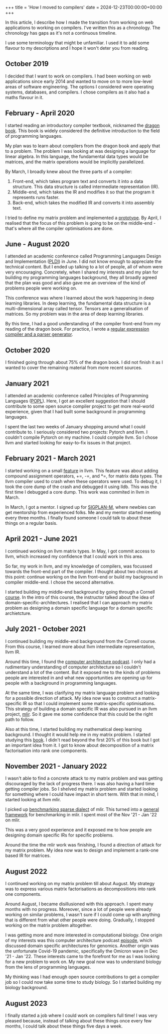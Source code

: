 +++
title = 'How I moved to compilers'
date = 2024-12-23T00:00:00+00:00
+++

In this article, I describe how I made the transition from working on web applications to working on compilers. I've
written this as a chronology. The chronology has gaps as it's not a continuous timeline.

I use some terminology that might be unfamiliar. I used it to add some flavour to my descriptions and I hope it won't 
deter you from reading.

## October 2019
I decided that I want to work on compilers. I had been working on web applications since early 2014 and wanted to
move on to more low-level areas of software engineering. The options I considered were operating systems, databases,
and compilers. I chose compilers as it also had a maths flavour in it.

## February - April 2020
I started reading an introductory compiler textbook, nicknamed the [dragon book](https://suif.stanford.edu/dragonbook/).
This book is widely considered the definitive introduction to the field of programming languages.

My plan was to learn about compilers from the dragon book and apply that to a problem. The problem I was looking at
was designing a language for linear algebra. In this language, the fundamental data types would be matrices, and the
matrix operations would be implicitly parallelized.

By March, I broadly knew about the three parts of a compiler:
1. Front-end, which takes program text and converts it into a data structure. This data structure is called
   intermediate representation (IR).
2. Middle-end, which takes the IR and modifies it so that the program it represents runs faster.
3. Back-end, which takes the modified IR and converts it into assembly text.

I tried to define my matrix problem and implemented a [prototype](https://github.com/SaurabhJha/roady-lang). By April,
I realised that the focus of this problem is going to be on the middle-end - that's where all the compiler
optimisations are done.

## June - August 2020
I attended an academic conference called Programming Languages Design and Implementation ([PLDI](https://pldi20.sigplan.org/track/pldi-2020-papers)) in June.
I did not know enough to appreciate the technical content. But I ended up talking to a lot of people, all of whom
were very encouraging. Concretely, when I shared my interests and my plan for building my programming languages
background, they all broadly agreed that the plan was good and also gave me an overview of the kind of problems
people were working on.

This conference was where I learned about the work happening in deep learning libraries. In deep learning,
the fundamental data structure is a multi-dimensional array called tensor. Tensors are a generalisation of matrices.
So my problem was in the area of deep learning libraries.

By this time, I had a good understanding of the compiler front-end from my reading of the dragon book. For practice,
I wrote a [regular expression compiler and a parser generator](https://github.com/SaurabhJha/lexpar/tree/main).

## October 2020
I finished going through about 75% of the dragon book. I did not finish it as I wanted to cover the remaining material
from more recent sources.

## January 2021
I attended an academic conference called Principles of Programming Languages ([POPL](https://popl21.sigplan.org)).
Here, I got an excellent suggestion that I should contribute to some open source compiler project to get more
real-world experience, given that I had built some background in programming languages.

I spent the last two weeks of January shopping around what I could contribute to. I seriously considered two
projects: Pytorch and llvm. I couldn't compile Pytorch on my machine. I could compile llvm. So I chose llvm and
started looking for easy-to-fix issues in that project.

## February 2021 - March 2021
I started working on a small [feature](https://bugs.llvm.org/show_bug.cgi?id=46164) in llvm. This feature was about
adding compound assignment operators, +=, -=, and *=, for matrix data types. The llvm compiler used to crash when
these operators were used. To debug it, I took the core dump of the crash and debugged it using lldb. This was the
first time I debugged a core dump. This work was commited in llvm in March.

In March, I got a mentor. I signed up for [SIGPLAN-M](https://www.sigplan.org/LongTermMentoring/), where newbies can
get mentorship from experienced folks. Me and my mentor started meeting every three months. I finally found someone
I could talk to about these things on a regular basis.

## April 2021 - June 2021
I continued working on llvm matrix types. In May, I got commit access to llvm, which increased my confidence that I
could work in this area.

So far, my work in llvm, and my knowledge of compilers, was focussed towards the front-end part of the compiler. I
thought about two choices at this point: continue working on the llvm front-end or build my background in compiler
middle-end. I chose the second alternative.

I started building my middle-end background by going through a Cornell [course](https://www.cs.cornell.edu/courses/cs6120/2020fa/self-guided/).
In the intro of this course, the instructor talked about the idea of domain-specific-architectures. I realised that
I can approach my matrix problem as designing a domain specific language for a domain specific archietcture.

## July 2021 - October 2021
I continued building my middle-end background from the Cornell course. From this course, I learned more about llvm
intermediate representation, llvm IR.

Around this time, I found the [computer architecture podcast](https://open.spotify.com/show/6fff71ppMFLosWyquhibcU).
I only had a rudimentary understanding of computer architecture so I couldn't understand a lot of the content. But
it exposed me to the kinds of problems people are interested in and what new opportunities are opening up for people
with a background in programming languages.

At the same time, I was clarifying my matrix language problem and looking for a possible direction of attack.
My idea now was to construct a matrix-specific IR so that I could implement some matrix-specific optimisations. This
strategy of building a domain specific IR was also pursued in an llvm project, [mlir](https://mlir.llvm.org). So it
gave me some confidence that this could be the right path to follow.

Also at this time, I started building my mathematical deep learning background. I thought it would help me in my
matrix problem. I started studying this [book](https://math.mit.edu/~gs/learningfromdata/). I didn't read beyond the
first 20% of this book but I got an important idea from it. I got to know about decomposition of a matrix
factorisation into rank one components.

## November 2021 - January 2022
I wasn't able to find a concrete attack to my matrix problem and was getting discouraged by the lack of progress
there. I was also having a hard time getting compiler jobs. So I shelved my matrix problem and started looking for
something where I could have impact in short term. With that in mind, I started looking at llvm mlir.

I picked up [benchmarking sparse dialect](https://discourse.llvm.org/t/sparse-compiler-starter-projects/4588) of mlir.
This turned into a [general framework](https://discourse.llvm.org/t/mlir-benchmarks/4945/3) for benchmarking in mlir.
I spent most of the Nov '21 - Jan '22 on mlir.

This was a very good experience and it exposed me to how people are designing domain specific IRs for specific
problems.

Around the time the mlir work was finishing, I found a direction of attack for my matrix problem. My idea now was
to design and implement a rank-one based IR for matrices.

## August 2022
I continued working on my matrix problem till about August. My strategy was to express various matrix factorisations
as decompositions into rank one components.

Around August, I became disillusioned with this approach. I spent many months with no progress. Moreover, since a
lot of people were already working on similar problems, I wasn't sure if I could come up with anything that is
different from what other people were doing. Gradually, I stopped working on the matrix problem altogether.

I was getting more and more interested in computational biology. One origin of my interests was this computer
architecture podcast [episode](https://open.spotify.com/episode/0LMeEQMdYPL8iELp3LzrLC),
which discussed domain specific architectures for genomics. Another origin was the unfortunate Covid-19 pandemic,
specifically the Omicron wave in Dec '21 - Jan '22. These interests came to the forefront for me as I was looking
for a new problem to work on. My new goal now was to understand biology from the lens of programming languages.

My thinking was I had enough open source contributions to get a compiler job so I could now take some time to
study biology. So I started building my biology background.

## August 2023
I finally started a job where I could work on compilers full time! I was very pleased because, instead of
talking about these things once every few months, I could talk about these things five days a week.
